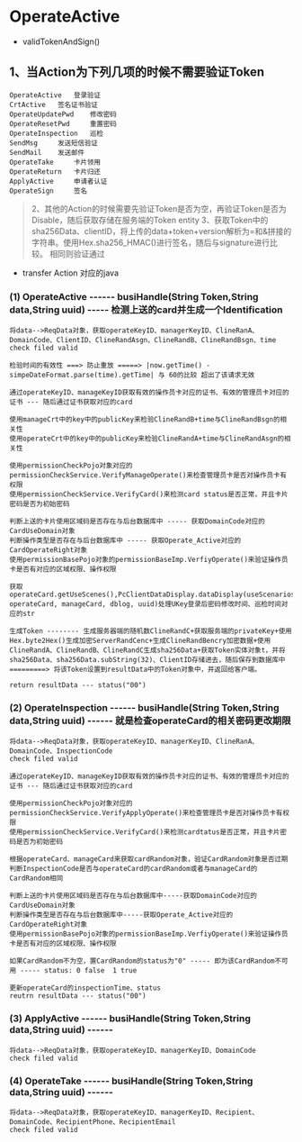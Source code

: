 # OperateActive
- validTokenAndSign()
## 1、当Action为下列几项的时候不需要验证Token
    OperateActive   登录验证
    CrtActive   签名证书验证
    OperateUpdatePwd    修改密码
    OperateResetPwd     重置密码
    OperateInspection   巡检
    SendMsg     发送短信验证
    SendMail    发送邮件
    OperateTake     卡片领用
    OperateReturn   卡片归还
    ApplyActive     申请者认证
    OperateSign     签名

> 2、其他的Action的时候需要先验证Token是否为空，再验证Token是否为Disable，随后获取存储在服务端的Token entity
> 3、获取Token中的sha256Data、clientID，将上传的data+token+version解析为=和&拼接的字符串。使用Hex.sha256_HMAC()进行签名，随后与signature进行比较。  相同则验证通过
-  transfer Action 对应的java

### (1) OperateActive ------ busiHandle(String Token,String data,String uuid) ----- 检测上送的card并生成一个Identification
    将data-->ReqData对象，获取operateKeyID、managerKeyID、ClineRanA、DomainCode、ClientID、ClineRandAsgn、ClineRandB、ClineRandBsgn、time
    check filed valid

    检验时间的有效性 ===> 防止重放 =====> |now.getTime() - simpeDateFormat.parse(time).getTime| 与 60的比较 超出了该请求无效

    通过operateKeyID、manageKeyID获取有效的操作员卡对应的证书、有效的管理员卡对应的证书 --- 随后通过证书获取对应的card

    使用manageCrt中的key中的publicKey来检验ClineRandB+time与ClineRandBsgn的相关性
    使用operateCrt中的key中的publicKey来检验ClineRandA+time与ClineRandAsgn的相关性

    使用permissionCheckPojo对象对应的permissionCheckService.VerifyManageOperate()来检查管理员卡是否对操作员卡有权限
    使用permissionCheckService.VerifyCard()来检测card status是否正常，并且卡片密码是否为初始密码

    判断上送的卡片使用区域码是否存在与后台数据库中 ----- 获取DomainCode对应的CardUseDomain对象
    判断操作类型是否存在与后台数据库中 ----- 获取Operate_Active对应的CardOperateRight对象
    使用permissionBasePojo对象的permissionBaseImp.VerfiyOperate()来验证操作员卡是否有对应的区域权限、操作权限

    获取operateCard.getUseScenes(),PcClientDataDisplay.dataDisplay(useScenarios, operateCard, manageCard, dblog, uuid)处理UKey登录后密码修改时间、巡检时间对应的str

    生成Token -------- 生成服务器端的随机数ClineRandC+获取服务端的privateKey+使用Hex.byte2Hex()生成加密ServerRandCenc+生成ClineRandBencry加密数据+使用ClineRandA、ClineRandB、ClineRandC生成sha256Data+获取Token实体对象t，并将sha256Data、sha256Data.subString(32)、ClientID存储进去，随后保存到数据库中 =========> 将该Token设置到resultData中的Token对象中，并返回给客户端。

    return resultData --- status("00")


### (2) OperateInspection ------ busiHandle(String Token,String data,String uuid) ------ 就是检查operateCard的相关密码更改期限

    将data-->ReqData对象，获取operateKeyID、managerKeyID、ClineRanA、DomainCode、InspectionCode  
    check filed valid

    通过operateKeyID、manageKeyID获取有效的操作员卡对应的证书、有效的管理员卡对应的证书 --- 随后通过证书获取对应的card

    使用permissionCheckPojo对象对应的permissionCheckService.VerifyApplyOperate()来检查管理员卡是否对操作员卡有权限  
    使用permissionCheckService.VerifyCard()来检测cardtatus是否正常，并且卡片密码是否为初始密码

    根据operateCard、manageCard来获取cardRandom对象，验证CardRandom对象是否过期  
    判断InspectionCode是否与operateCard的cardRandom或者与manageCard的CardRandom相同

    判断上送的卡片使用区域码是否存在与后台数据库中-----获取DomainCode对应的CardUseDomain对象  
    判断操作类型是否存在与后台数据库中-----获取Operate_Active对应的CardOperateRight对象  
    使用permissionBasePojo对象的permissionBaseImp.VerfiyOperate()来验证操作员卡是否有对应的区域权限、操作权限

    如果CardRandom不为空，置CardRandom的status为"0" ----- 即为该CardRandom不可用 ----- status: 0 false  1 true  

    更新operateCard的inspectionTime、status  
    reutrn resultData --- status("00")

### (3) ApplyActive ------ busiHandle(String Token,String data,String uuid) ------ 
    将data-->ReqData对象，获取operateKeyID、managerKeyID、DomainCode  
    check filed valid

### (4) OperateTake ------ busiHandle(String Token,String data,String uuid) ------

    将data-->ReqData对象，获取operateKeyID、managerKeyID、Recipient、DomainCode、RecipientPhone、RecipientEmail 
    check filed valid